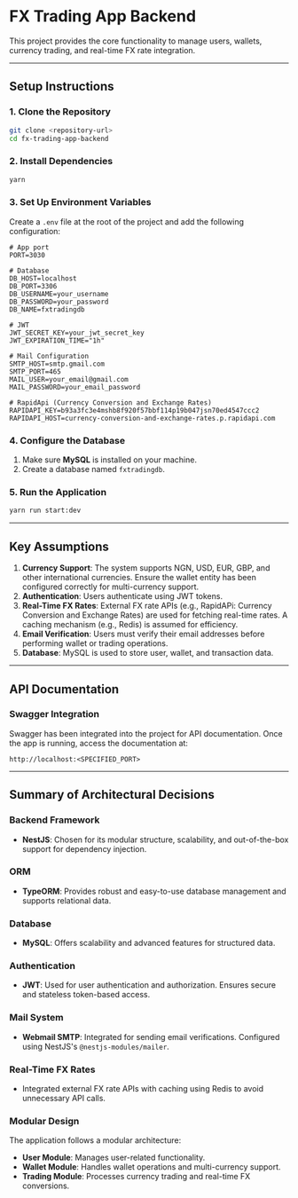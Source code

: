# FX Trading App Backend

This project provides the core functionality to manage users, wallets, currency trading, and real-time FX rate integration.

---

## **Setup Instructions**

### **1. Clone the Repository**

```bash
git clone <repository-url>
cd fx-trading-app-backend
```

### **2. Install Dependencies**

```bash
yarn
```

### **3. Set Up Environment Variables**

Create a `.env` file at the root of the project and add the following configuration:

```plaintext
# App port
PORT=3030

# Database
DB_HOST=localhost
DB_PORT=3306
DB_USERNAME=your_username
DB_PASSWORD=your_password
DB_NAME=fxtradingdb

# JWT
JWT_SECRET_KEY=your_jwt_secret_key
JWT_EXPIRATION_TIME="1h"

# Mail Configuration
SMTP_HOST=smtp.gmail.com
SMTP_PORT=465
MAIL_USER=your_email@gmail.com
MAIL_PASSWORD=your_email_password

# RapidApi (Currency Conversion and Exchange Rates)
RAPIDAPI_KEY=b93a3fc3e4mshb8f920f57bbf114p19b047jsn70ed4547ccc2
RAPIDAPI_HOST=currency-conversion-and-exchange-rates.p.rapidapi.com
```

### **4. Configure the Database**

1. Make sure **MySQL** is installed on your machine.
2. Create a database named `fxtradingdb`.

### **5. Run the Application**

```bash
yarn run start:dev
```

---

## **Key Assumptions**

1. **Currency Support**: The system supports NGN, USD, EUR, GBP, and other international currencies. Ensure the wallet entity has been configured correctly for multi-currency support.
2. **Authentication**: Users authenticate using JWT tokens.
3. **Real-Time FX Rates**: External FX rate APIs (e.g., RapidAPi: Currency Conversion and Exchange Rates) are used for fetching real-time rates. A caching mechanism (e.g., Redis) is assumed for efficiency.
4. **Email Verification**: Users must verify their email addresses before performing wallet or trading operations.
5. **Database**: MySQL is used to store user, wallet, and transaction data.

---

## **API Documentation**

### **Swagger Integration**

Swagger has been integrated into the project for API documentation. Once the app is running, access the documentation at:

```
http://localhost:<SPECIFIED_PORT>
```

---

## **Summary of Architectural Decisions**

### **Backend Framework**

- **NestJS**: Chosen for its modular structure, scalability, and out-of-the-box support for dependency injection.

### **ORM**

- **TypeORM**: Provides robust and easy-to-use database management and supports relational data.

### **Database**

- **MySQL**: Offers scalability and advanced features for structured data.

### **Authentication**

- **JWT**: Used for user authentication and authorization. Ensures secure and stateless token-based access.

### **Mail System**

- **Webmail SMTP**: Integrated for sending email verifications. Configured using NestJS's `@nestjs-modules/mailer`.

### **Real-Time FX Rates**

- Integrated external FX rate APIs with caching using Redis to avoid unnecessary API calls.

### **Modular Design**

The application follows a modular architecture:

- **User Module**: Manages user-related functionality.
- **Wallet Module**: Handles wallet operations and multi-currency support.
- **Trading Module**: Processes currency trading and real-time FX conversions.
